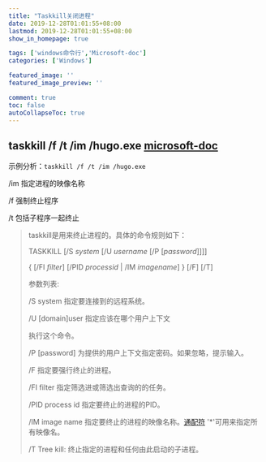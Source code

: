 ```yaml
---
title: "Taskkill关闭进程"
date: 2019-12-28T01:01:55+08:00
lastmod: 2019-12-28T01:01:55+08:00
show_in_homepage: true

tags: ['windows命令行','Microsoft-doc']
categories: ['Windows']

featured_image: ''
featured_image_preview: ''

comment: true
toc: false
autoCollapseToc: true
---
```


<!--more-->

## taskkill /f /t /im /hugo.exe  [microsoft-doc](https://docs.microsoft.com/en-us/windows-server/administration/windows-commands/taskkill)

示例分析：`taskkill /f /t /im /hugo.exe`

/im 指定进程的映像名称

/f 强制终止程序

/t 包括子程序一起终止

> taskkill是用来终止进程的。具体的命令规则如下：
>
> TASKKILL [/S *system* [/U *username* [/P [*password*]]]]
>
> { [/FI *filter*] [/PID *processid* | /IM *imagename*] } [/F] [/T]
>
> 参数列表:
>
> /S system 指定要连接到的远程系统。
>
> /U [domain\]user 指定应该在哪个用户上下文
>
> 执行这个命令。
>
> /P [password] 为提供的用户上下文指定密码。如果忽略，提示输入。
>
> /F 指定要强行终止的进程。
>
> /FI filter 指定筛选进或筛选出查询的的任务。
>
> /PID process id 指定要终止的进程的PID。
>
> /IM image name 指定要终止的进程的映像名称。[通配符](https://baike.baidu.com/item/通配符) '*'可用来指定所有映像名。
>
> /T Tree kill: 终止指定的进程和任何由此启动的子进程。